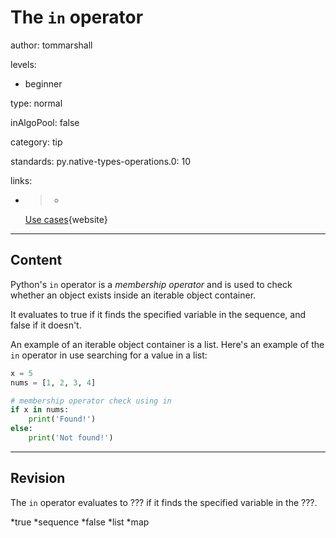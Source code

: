 # The `in` operator
author: tommarshall

levels:

  - beginner

type: normal

inAlgoPool: false

category: tip

standards:
  py.native-types-operations.0: 10

links:

  - >-
    [Use
    cases](http://kracekumar.com/post/22512660850/python-in-operator-use-cases){website}

---
## Content

Python's `in` operator is a *membership operator* and is used to check whether an object exists inside an iterable object container.

It evaluates to true if it finds the specified variable in the sequence, and false if it doesn't.

An example of an iterable object container is a list. Here's an example of the `in` operator in use searching for a value in a list:

```python
x = 5
nums = [1, 2, 3, 4]

# membership operator check using in
if x in nums:
    print('Found!')
else:
    print('Not found!')


```

---
## Revision

The `in` operator evaluates to ??? if it finds the specified variable in the ???.

*true
*sequence
*false
*list
*map
